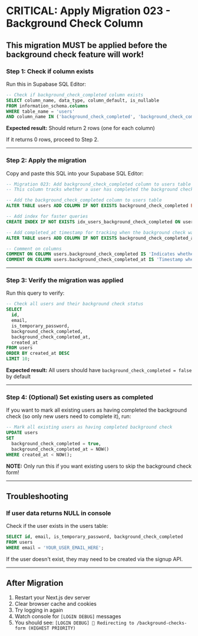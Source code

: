 # CRITICAL: Apply Migration 023 - Background Check Column

## This migration MUST be applied before the background check feature will work!

### Step 1: Check if column exists

Run this in Supabase SQL Editor:

```sql
-- Check if background_check_completed column exists
SELECT column_name, data_type, column_default, is_nullable
FROM information_schema.columns
WHERE table_name = 'users'
AND column_name IN ('background_check_completed', 'background_check_completed_at');
```

**Expected result:** Should return 2 rows (one for each column)

If it returns 0 rows, proceed to Step 2.

---

### Step 2: Apply the migration

Copy and paste this SQL into your Supabase SQL Editor:

```sql
-- Migration 023: Add background_check_completed column to users table
-- This column tracks whether a user has completed the background check form during onboarding

-- Add the background_check_completed column to users table
ALTER TABLE users ADD COLUMN IF NOT EXISTS background_check_completed BOOLEAN DEFAULT FALSE;

-- Add index for faster queries
CREATE INDEX IF NOT EXISTS idx_users_background_check_completed ON users(background_check_completed);

-- Add completed_at timestamp for tracking when the background check was completed
ALTER TABLE users ADD COLUMN IF NOT EXISTS background_check_completed_at TIMESTAMP WITH TIME ZONE;

-- Comment on columns
COMMENT ON COLUMN users.background_check_completed IS 'Indicates whether the user has completed the background check waiver form';
COMMENT ON COLUMN users.background_check_completed_at IS 'Timestamp when the background check form was completed';
```

---

### Step 3: Verify the migration was applied

Run this query to verify:

```sql
-- Check all users and their background check status
SELECT
  id,
  email,
  is_temporary_password,
  background_check_completed,
  background_check_completed_at,
  created_at
FROM users
ORDER BY created_at DESC
LIMIT 10;
```

**Expected result:** All users should have `background_check_completed = false` by default

---

### Step 4: (Optional) Set existing users as completed

If you want to mark all existing users as having completed the background check (so only new users need to complete it), run:

```sql
-- Mark all existing users as having completed background check
UPDATE users
SET
  background_check_completed = true,
  background_check_completed_at = NOW()
WHERE created_at < NOW();
```

**NOTE:** Only run this if you want existing users to skip the background check form!

---

## Troubleshooting

### If user data returns NULL in console

Check if the user exists in the users table:

```sql
SELECT id, email, is_temporary_password, background_check_completed
FROM users
WHERE email = 'YOUR_USER_EMAIL_HERE';
```

If the user doesn't exist, they may need to be created via the signup API.

---

## After Migration

1. Restart your Next.js dev server
2. Clear browser cache and cookies
3. Try logging in again
4. Watch console for `[LOGIN DEBUG]` messages
5. You should see: `[LOGIN DEBUG] 🔄 Redirecting to /background-checks-form (HIGHEST PRIORITY)`
